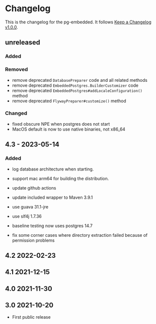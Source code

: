 # Changelog

This is the changelog for the pg-embedded. It follows [Keep a Changelog v1.0.0](http://keepachangelog.com/en/1.0.0/).

## unreleased

### Added

### Removed

- remove deprecated `DatabasePreparer` code and all related methods
- remove deprecated `EmbeddedPostgres.BuilderCustomizer` code
- remove deprecated `EmbeddedPostgres#addLocaleConfiguration()` method
- remove deprecated `FlywayPreparer#customize()` method

### Changed

- fixed obscure NPE when postgres does not start
- MacOS default is now to use native binaries, not x86_64

## 4.3 - 2023-05-14

### Added

- log database architecture when starting.
- support mac arm64 for building the distribution.


- update github actions
- update included wrapper to Maven 3.9.1

- use guava 31.1-jre
- use slf4j 1.7.36
- baseline testing now uses postgres 14.7

- fix some corner cases where directory extraction failed because of permission problems

## 4.2 2022-02-23

## 4.1 2021-12-15

## 4.0 2021-11-30

## 3.0 2021-10-20

* First public release
